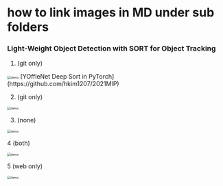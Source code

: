 # how to link images in MD under sub folders


### Light-Weight Object Detection with SORT for Object Tracking
1. (git only)

<img src=".\research\images\demo.gif" alt="demo" style="zoom:50%;" />
[YOffleNet Deep Sort in PyTorch](https://github.com/hkim1207/2021MIP)

2. (git only)

<img src="./research/images/demo.gif" alt="demo" style="zoom:50%;" />

3. (none)

<img src="docs/research/images/demo.gif" alt="demo" style="zoom:50%;" />


4 (both)

<img src="../docs/research/images/demo.gif" alt="demo" style="zoom:50%;" />


5 (web only)

<img src="https://ssensor.github.io/docs/research/images/demo.gif" alt="demo" style="zoom:50%;" />

